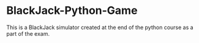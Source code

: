 # BlackJack-Python-Game

This is a BlackJack simulator created at the end of the python course as a part of the exam.
